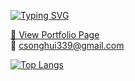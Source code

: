 [![Typing SVG](https://readme-typing-svg.demolab.com?font=Fira+Code&pause=1000&color=7E69FE&width=435&lines=Hi+there%2C+I'm+Songhui+Choi;Nice+to+meet+you)](https://git.io/typing-svg)

<a href="https://songhui339.github.io/portfolio/" target="_blank">🌻 View Portfolio Page</a><br>
<span>📧 csonghui339@gmail.com</span>

[![Top Langs](https://github-readme-stats.vercel.app/api/top-langs/?username=songhui339&layout=compact&theme=shades-of-purple&langs_count=8)](https://github.com/anuraghazra/github-readme-stats)
